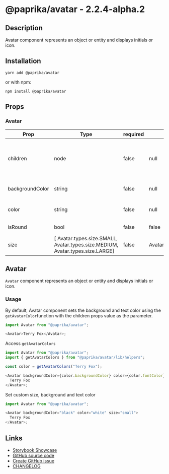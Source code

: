 <!-- start: Autogenerated - do not modify -->

# @paprika/avatar - 2.2.4-alpha.2

## Description

Avatar component represents an object or entity and displays initials or icon.

## Installation

```
yarn add @paprika/avatar
```

or with npm:

```
npm install @paprika/avatar
```

## Props

### Avatar

| Prop            | Type                                                                          | required | default                 | Description                                           |
| --------------- | ----------------------------------------------------------------------------- | -------- | ----------------------- | ----------------------------------------------------- |
| children        | node                                                                          | false    | null                    | Avatar content. It can be initial as a string or icon |
| backgroundColor | string                                                                        | false    | null                    | Background color of the Avatar                        |
| color           | string                                                                        | false    | null                    | Color for the initial or icon                         |
| isRound         | bool                                                                          | false    | false                   | Shape of the Avatar                                   |
| size            | [ Avatar.types.size.SMALL, Avatar.types.size.MEDIUM, Avatar.types.size.LARGE] | false    | Avatar.types.size.LARGE | Size of Avatar                                        |

<!-- end: Autogenerated - do not modify -->
<!-- content -->

## Avatar

`Avatar` component represents an object or entity and displays initials or icon.

### Usage

By default, Avatar component sets the background and text color using the `getAvatarColor`function with the children props value as the parameter.

```js
import Avatar from "@paprika/avatar";

<Avatar>Terry Fox</Avatar>;
```

Access `getAvatarColors`

```js
import Avatar from "@paprika/avatar";
import { getAvatarColors } from "@paprika/avatar/lib/helpers";

const color = getAvatarColors("Terry Fox");

<Avatar backgroundColor={color.backgroundColor} color={color.fontColor}>
  Terry Fox
</Avatar>;
```

Set custom size, background and text color

```js
import Avatar from "@paprika/avatar";

<Avatar backgroundColor="black" color="white" size="small">
  Terry Fox
</Avatar>;
```

<!-- eoContent -->

## Links

- [Storybook Showcase](https://paprika.highbond.com/?path=/story/display-avatar--showcase)
- [GitHub source code](https://github.com/acl-services/paprika/tree/master/packages/Avatar/src)
- [Create GitHub issue](https://github.com/acl-services/paprika/issues/new?label=[]&title=@paprika/avatar%20[help]:%20your%20short%20description&body=%0A%23%20Help%20wanted%0A%0A%23%23%20Please%20write%20your%20question.%0A*A%20clear%20and%20concise%20description%20of%20what%20the%20question%20is*%0A%0A%23%23%20Additional%20context%0A*Add%20any%20other%20context%20or%20screenshots%20about%20your%20question%20here.*%0A)
- [CHANGELOG](https://github.com/acl-services/paprika/tree/master/packages/Avatar/CHANGELOG.md)
